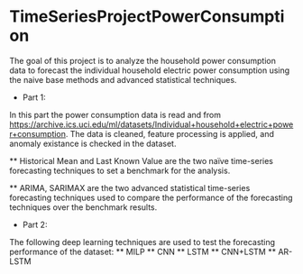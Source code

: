 # TimeSeriesProjectPowerConsumption

The goal of this project is to analyze the household power consumption data to forecast the individual household electric power consumption using the naive base methods and advanced statistical techniques.

- Part 1:

In this part the power consumption data is read and from https://archive.ics.uci.edu/ml/datasets/Individual+household+electric+power+consumption.
The data is cleaned, feature processing is applied, and anomaly existance is checked in the  dataset.

** Historical Mean and Last Known Value are the two naïve time-series forecasting techniques to set a benchmark for the analysis.

** ARIMA, SARIMAX are the two advanced statistical time-series forecasting techniques used to compare the performance of the forecasting techniques over the benchmark results.  


- Part 2:

The following deep learning techniques are used to test the forecasting performance of the dataset:
**	MILP
**	CNN
**	LSTM
**	CNN+LSTM
**	AR-LSTM

